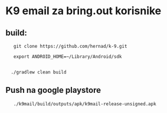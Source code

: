 # K9 email za bring.out korisnike



## build:


       git clone https://github.com/hernad/k-9.git

       export ANDROID_HOME=~/Library/Android/sdk

   
      ./gradlew clean build




## Push na google playstore

       ./k9mail/build/outputs/apk/k9mail-release-unsigned.apk

